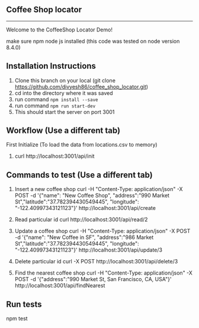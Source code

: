## Coffee Shop locator
---

Welcome to the CoffeeShop Locator Demo!

make sure npm node js installed
(this code was tested on node version 8.4.0)

## Installation Instructions

1) Clone this branch on your local (git clone https://github.com/divyesh86/coffee_shop_locator.git)
2) cd into the directory where it was saved
2) run command `npm install --save`
3) run command `npm run start-dev`
4) This should start the server on port 3001


## Workflow (Use a different tab)

First Initialize (To load the data from locations.csv to memory)
1) curl http://localhost:3001/api/init


## Commands to test (Use a different tab)
1) Insert a new coffee shop
curl -H "Content-Type: application/json" -X POST -d  '{"name": "New Coffee Shop", "address":"990 Market St","latitude":"37.782394430549445", "longitude": "-122.40997343121123"}' http://localhost:3001/api/create

2) Read particular id
curl http://localhost:3001/api/read/2

3) Update a coffee shop
curl -H "Content-Type: application/json" -X POST -d  '{"name": "New Coffee in SF", "address":"986 Market St","latitude":"37.782394430549445", "longitude": "-122.40997343121123"}' http://localhost:3001/api/update/3

4) Delete particular id
curl -X POST http://localhost:3001/api/delete/3

5) Find the nearest coffee shop
curl -H "Content-Type: application/json" -X POST -d  '{"address":"990 Market St, San Francisco, CA, USA"}' http://localhost:3001/api/findNearest

## Run tests
npm test






